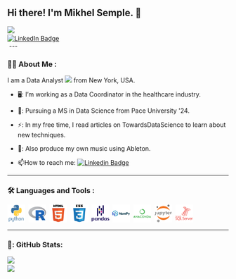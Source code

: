 ## Hi there! I'm Mikhel Semple. 👋

<!--
**mnsemple83/mnsemple83** is a ✨ _special_ ✨ repository because its `README.md` (this file) appears on your GitHub profile.

Here are some ideas to get you started:

- 🔭 I’m currently working on a MS in Data Science at Pace University '24.
- 🌱 I’m currently learning about Machine Learning and Artificial Intelligence.
- 👯 I’m looking to collaborate on ...
- 🤔 I’m looking for help with ...
- 💬 Ask me about ...
- 📫 How to reach me: ...
- 😄 Pronouns: ...
- ⚡ Fun fact: ...
-->
<div id="header">
  <img src="https://media.giphy.com/media/cIn5fTcjnKhStIeAef/giphy.gif" width="100" />
</div>
<div id="badges">
  <a href="https://www.linkedin.com/in/mikhel-semple">
    <img src="https://img.shields.io/badge/LinkedIn-blue?style=for-the-badge&logo=linkedin&logoColor=white" alt="LinkedIn Badge"/>
  </a>
</div>
<img src="https://komarev.com/ghpvc/?username=mnsemple83&style=flat-square&color=blue" alt=""/>
---

### :man_technologist: About Me :
I am a Data Analyst <img src="https://media.giphy.com/media/WUlplcMpOCEmTGBtBW/giphy.gif" width="30"> from New York, USA.
- 🖥️: I’m working as a Data Coordinator in the healthcare industry.

- 🌱: Pursuing a MS in Data Science from Pace University '24.

- ⚡: In my free time, I read articles on TowardsDataScience to learn about new techniques.

- 🎹: Also produce my own music using Ableton.

- :mailbox:How to reach me: [![Linkedin Badge](https://img.shields.io/badge/-mnsemple-blue?style=flat&logo=Linkedin&logoColor=white)](https://www.linkedin.com/in/mikhel-semple)

---

### :hammer_and_wrench: Languages and Tools :
<div>
  <img src="https://github.com/devicons/devicon/blob/master/icons/python/python-original-wordmark.svg" title="Python" alt="Python" width="40" height="40"/>&nbsp;
  <img src="https://github.com/devicons/devicon/blob/master/icons/r/r-original.svg" title="R" alt="R" width="40" height="40"/>&nbsp;
  <img src="https://github.com/devicons/devicon/blob/master/icons/html5/html5-original-wordmark.svg" title="HTML5" alt="HTML5" width="40" height="40"/>&nbsp;
  <img src="https://github.com/devicons/devicon/blob/master/icons/css3/css3-original-wordmark.svg" title="CSS3" alt="CSS" width="40" height="40"/>&nbsp;  
  <img src="https://github.com/devicons/devicon/blob/master/icons/pandas/pandas-original-wordmark.svg" title="Pandas" alt="Pandas" width="40" height="40"/>&nbsp;
  <img src="https://github.com/devicons/devicon/blob/master/icons/numpy/numpy-original-wordmark.svg" title="Numpy" alt="Numpy" width="40" height="40"/>&nbsp;
  <img src="https://github.com/devicons/devicon/blob/master/icons/anaconda/anaconda-original-wordmark.svg" title="Anaconda" alt="Anaconda" width="40" height="40"/>&nbsp;
  <img src="https://github.com/devicons/devicon/blob/master/icons/jupyter/jupyter-original-wordmark.svg" title="Jupyter" alt="Jupyter" width="40" height="40"/>&nbsp;
  <img src="https://github.com/devicons/devicon/blob/master/icons/microsoftsqlserver/microsoftsqlserver-plain-wordmark.svg" title="Microsoft SQL Server" alt="Microsoft SQL Server" width="40" height="40"/>&nbsp;
</div>

---

### 🥇: GitHub Stats:
<div>
  <img src="https://github-readme-stats.vercel.app/api?username=mnsemple83&show_icons=true&theme=radical" /><br />
  <img src="https://github-readme-stats.vercel.app/api/top-langs/?username=mnsemple83&theme=radical" />
</div>
